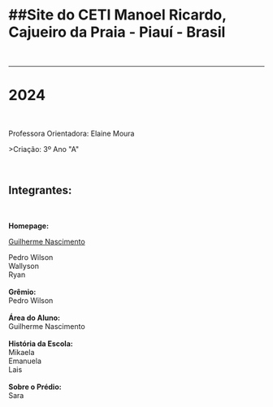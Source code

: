 <h1> <strong> ##Site do CETI Manoel Ricardo, Cajueiro da Praia - Piauí - Brasil </strong> </h1><br> 
<hr>
<h1><strong> 2024 </strong> </h1><br>
<p>Professora Orientadora: Elaine Moura</p>
<p>>Criação: 3º Ano "A"</p> <br>
<h2><strong>Integrantes: </strong> </h2> <br>
<p><strong>Homepage: </strong></p>
<p><a href= "https://github.com/guiclipse95">Guilherme Nascimento</a></p>
Pedro Wilson <br>
Wallyson <br>
Ryan<br>
<br>
<strong>Grêmio: </strong> <br>
Pedro Wilson<br> <br>
<strong>Área do Aluno:</strong> <br>
Guilherme Nascimento<br>
<br>
<strong>História da Escola: </strong> <br>
Mikaela <br>
Emanuela <br>
Lais<br>
<br>
<strong>Sobre o Prédio: </strong> <br>
Sara
